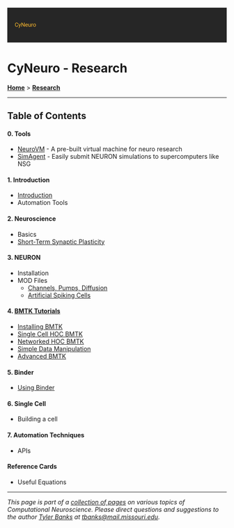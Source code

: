 ![](/images/cyneurologo2.png)

# CyNeuro - Research

[**Home**](/) > [**Research**](./)

---
## Table of Contents

#### 0. Tools
* [NeuroVM](tools/neurovm) - A pre-built virtual machine for neuro research
* [SimAgent](tools/simagent) - Easily submit NEURON simulations to supercomputers like NSG

#### 1. Introduction 

* [Introduction](/research/introduction)
* Automation Tools

#### 2. Neuroscience

* Basics
* [Short-Term Synaptic Plasticity](https://nbviewer.jupyter.org/github/tjbanks/synaptic_plasticity/blob/master/ShortTermSynapticPlasticity.ipynb)

#### 3. NEURON

* Installation
* MOD Files
    * [Channels, Pumps, Diffusion](https://neuron.yale.edu/ftp/ted/book/revisions/chap9indexedref.pdf)
    * [Artificial Spiking Cells](https://neuron.yale.edu/ftp/ted/book/revisions/chap10indexedref.pdf)

#### 4. [BMTK Tutorials](/research/bmtk)

* [Installing BMTK](/research/bmtk/installation)
* [Single Cell HOC BMTK](/research/bmtk/single-cell)
* [Networked HOC BMTK](/research/bmtk/network)
* [Simple Data Manipulation](/research/bmtk/data-manipulation)
* [Advanced BMTK](/research/bmtk/advanced)

#### 5. Binder

* [Using Binder](/research/binder/)

#### 6. Single Cell

* Building a cell

#### 7. Automation Techniques

* APIs

#### Reference Cards

* Useful Equations

---
*This page is part of a [collection of pages](/) on various topics of Computational Neuroscience. Please direct questions and suggestions to the author [Tyler Banks](https://tylerbanks.net) at [tbanks@mail.missouri.edu](mailto:tbanks@mail.missouri.edu).*

